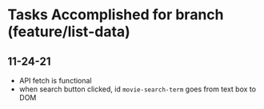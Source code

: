 # Tasks Accomplished for branch (feature/list-data)

## 11-24-21

-   API fetch is functional
-   when search button clicked, id `movie-search-term` goes from text box to DOM
